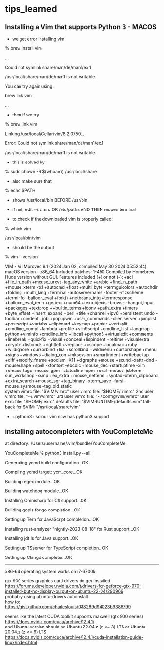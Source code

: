 # tips_learned

## Installing a Vim that supports Python 3 - MACOS
- we get error installing vim

% brew install vim

...

Could not symlink share/man/de/man1/ex.1

/usr/local/share/man/de/man1 is not writable.


You can try again using:

  brew link vim
  
...


- then if we try

% brew link vim

Linking /usr/local/Cellar/vim/8.2.0750... 

Error: Could not symlink share/man/de/man1/ex.1

/usr/local/share/man/de/man1 is not writable.

- this is solved by

% sudo chown -R $(whoami) /usr/local/share

- also make sure that

% echo $PATH

- shows /usr/local/bin BEFORE /usr/bin

- if not, edit ~/.vimrc OR /etc/paths AND THEN reopen terminal

- to check if the downloaded vim is properly called:

% which vim

/usr/local/bin/vim

- should be the output

% vim --version

VIM - Vi IMproved 9.1 (2024 Jan 02, compiled May 30 2024 05:52:44)
macOS version - x86_64
Included patches: 1-450
Compiled by Homebrew
Huge version without GUI.  Features included (+) or not (-):
+acl               +file_in_path      +mouse_urxvt       -tag_any_white
+arabic            +find_in_path      +mouse_xterm       -tcl
+autocmd           +float             +multi_byte        +termguicolors
+autochdir         +folding           +multi_lang        +terminal
-autoservername    -footer            -mzscheme          +terminfo
-balloon_eval      +fork()            +netbeans_intg     +termresponse
+balloon_eval_term +gettext           +num64             +textobjects
-browse            -hangul_input      +packages          +textprop
++builtin_terms    +iconv             +path_extra        +timers
+byte_offset       +insert_expand     +perl              +title
+channel           +ipv6              +persistent_undo   -toolbar
+cindent           +job               +popupwin          +user_commands
-clientserver      +jumplist          +postscript        +vartabs
+clipboard         +keymap            +printer           +vertsplit
+cmdline_compl     +lambda            +profile           +vim9script
+cmdline_hist      +langmap           -python            +viminfo
+cmdline_info      +libcall           +python3           +virtualedit
+comments          +linebreak         +quickfix          +visual
+conceal           +lispindent        +reltime           +visualextra
+cryptv            +listcmds          +rightleft         +vreplace
+cscope            +localmap          +ruby              +wildignore
+cursorbind        +lua               +scrollbind        +wildmenu
+cursorshape       +menu              +signs             +windows
+dialog_con        +mksession         +smartindent       +writebackup
+diff              +modify_fname      +sodium            -X11
+digraphs          +mouse             +sound             -xattr
-dnd               -mouseshape        +spell             -xfontset
-ebcdic            +mouse_dec         +startuptime       -xim
+emacs_tags        -mouse_gpm         +statusline        -xpm
+eval              -mouse_jsbterm     -sun_workshop      -xsmp
+ex_extra          +mouse_netterm     +syntax            -xterm_clipboard
+extra_search      +mouse_sgr         +tag_binary        -xterm_save
-farsi             -mouse_sysmouse    -tag_old_static    
   system vimrc file: "$VIM/vimrc"
     user vimrc file: "$HOME/.vimrc"
 2nd user vimrc file: "~/.vim/vimrc"
 3rd user vimrc file: "~/.config/vim/vimrc"
      user exrc file: "$HOME/.exrc"
       defaults file: "$VIMRUNTIME/defaults.vim"
  fall-back for $VIM: "/usr/local/share/vim"

  

- +python3 : so our vim now has python3 support

## installing autocompleters with YouCompleteMe
at directory: /Users/username/.vim/bundle/YouCompleteMe


YouCompleteMe % python3 install.py --all

Generating ycmd build configuration...OK

Compiling ycmd target: ycm_core...OK

Building regex module...OK

Building watchdog module...OK

Installing Omnisharp for C# support...OK

Building gopls for go completion...OK

Setting up Tern for JavaScript completion...OK

Installing rust-analyzer "nightly-2023-08-18" for Rust support...OK

Installing jdt.ls for Java support...OK

Setting up TSserver for TypeScript completion...OK

Setting up Clangd completer...OK


_______________________________________
x86-64 operating system works on i7-6700k  

gtx 900 series graphics card drivers do get installed  
https://forums.developer.nvidia.com/t/drivers-for-geforce-gtx-970-installed-but-no-display-output-on-ubuntu-22-04/290969  
probably using  ubuntu-drivers autoinstall  
how to:  
https://gist.github.com/charleslouis/088289d94023b9386799  

seems like the latest CUDA toolkit supports maxwell (gtx 900 series)  
https://docs.nvidia.com/cuda/archive/12.4.1/  
and Ubuntu version should be Ubuntu 22.04.z (z <= 3) LTS or Ubuntu 20.04.z (z <= 6) LTS  
https://docs.nvidia.com/cuda/archive/12.4.1/cuda-installation-guide-linux/index.html  

